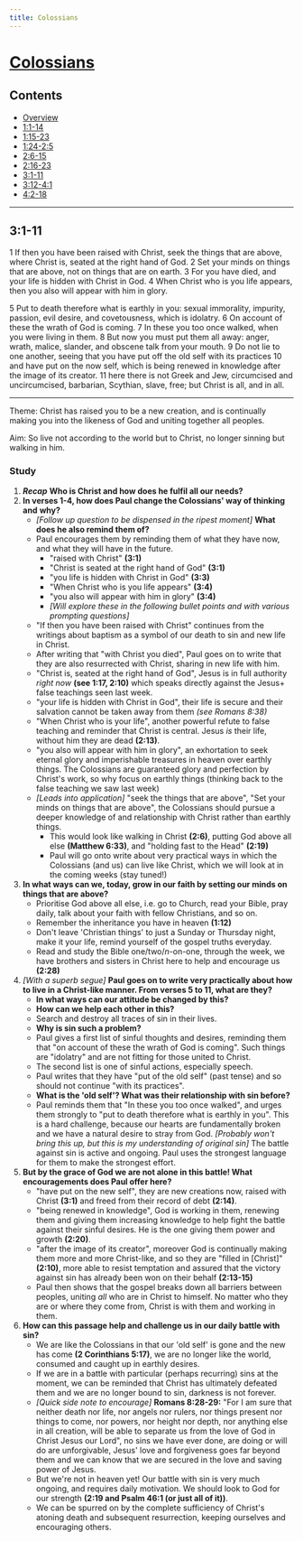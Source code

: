 ```yaml
---
title: Colossians
---
```

# [Colossians](Colossians.md)

## Contents
* [Overview](README.md)
* [1:1-14](ch1v1-14.md)
* [1:15-23](ch1v15-23.md)
* [1:24-2:5](ch1v24-ch2v5.md)
* [2:6-15](ch2v6-15.md)
* [2:16-23](ch2v16-23.md)
* [3:1-11](ch3v1-11.md)
* [3:12-4:1](ch3v12-ch4v1.md)
* [4:2-18](ch4v2-18.md)

-----

## 3:1-11
1   If then you have been raised with Christ, seek the things that are above,
where Christ is, seated at the right hand of God.  2   Set your minds on things
that are above, not on things that are on earth.  3   For you have died, and
your life is hidden with Christ in God.  4   When Christ who is you life
appears, then you also will appear with him in glory.

5   Put to death therefore what is earthly in you: sexual immorality, impurity,
passion, evil desire, and covetousness, which is idolatry.  6   On account of
these the wrath of God is coming.  7   In these you too once walked, when you
were living in them.  8   But now you must put them all away: anger, wrath,
malice, slander, and obscene talk from your mouth.  9   Do not lie to one
another, seeing that you have put off the old self with its practices 10  and
have put on the now self, which is being renewed in knowledge after the image
of its creator.  11  here there is not Greek and Jew, circumcised and
uncircumcised, barbarian, Scythian, slave, free; but Christ is all, and in all.

-----

Theme: Christ has raised you to be a new creation, and is continually making
you into the likeness of God and uniting together all peoples.

Aim: So live not according to the world but to Christ, no longer sinning but
walking in him.

### Study

1. **_Recap_** **Who is Christ and how does he fulfil all our needs?**
2. **In verses 1-4, how does Paul change the Colossians' way of thinking and**
   **why?**
    * *[Follow up question to be dispensed in the ripest moment]* **What does he also remind them of?**
    * Paul encourages them by reminding them of what they have now, and what
      they will have in the future.
        * "raised with Christ" **(3:1)**
        * "Christ is seated at the right hand of God" **(3:1)**
        * "you life is hidden with Christ in God" **(3:3)**
        * "When Christ who is you life appears" **(3:4)**
        * "you also will appear with him in glory" **(3:4)**
        * *[Will explore these in the following bullet points and with various*
          *prompting questions]*
    * "If then you have been raised with Christ" continues from the writings
      about baptism as a symbol of our death to sin and new life in Christ.
    * After writing that "with Christ you died", Paul goes on to write that
      they are also resurrected with Christ, sharing in new life with him.
    * "Christ is, seated at the right hand of God", Jesus is in full authority
      *right now* **(see 1:17, 2:10)** which speaks directly against the Jesus+
      false teachings seen last week.
    * "your life is hidden with Christ in God", their life is secure and their
      salvation cannot be taken away from them *(see Romans 8:38)*
    * "When Christ who is your life", another powerful refute to false teaching
      and reminder that Christ is central. Jesus *is* their life, without him
      they are dead **(2:13)**.
    * "you also will appear with him in glory", an exhortation to seek eternal
      glory and imperishable treasures in heaven over earthly things. The
      Colossians are guaranteed glory and perfection by Christ's work, so why
      focus on earthly things (thinking back to the false teaching we saw last
      week)
    * *[Leads into application]* "seek the things that are above", "Set your
      minds on things that are above", the Colossians should pursue a deeper
      knowledge of and relationship with Christ rather than earthly things.
        * This would look like walking in Christ **(2:6)**, putting God above
          all else **(Matthew 6:33)**, and "holding fast to the Head"
          **(2:19)**
        * Paul will go onto write about very practical ways in which the
          Colossians (and us) can live like Christ, which we will look at in
          the coming weeks (stay tuned!)
3. **In what ways can we, today, grow in our faith by setting our minds on**
   **things that are above?**
    * Prioritise God above all else, i.e. go to Church, read your Bible, pray
      daily, talk about your faith with fellow Christians, and so on.
    * Remember the inheritance you have in heaven **(1:12)**
    * Don't leave 'Christian things' to just a Sunday or Thursday night, make
      it your life, remind yourself of the gospel truths everyday.
    * Read and study the Bible one/two/*n*-on-one, through the week, we have
      brothers and sisters in Christ here to help and encourage us **(2:28)**
4. *[With a superb segue]* **Paul goes on to write very practically about how**
   **to live in a Christ-like manner. From verses 5 to 11, what are they?**
    * **In what ways can our attitude be changed by this?**
    * **How can we help each other in this?**
    * Search and destroy all traces of sin in their lives.
    * **Why is sin such a problem?**
    * Paul gives a first list of sinful thoughts and desires, reminding them
      that "on account of these the wrath of God is coming". Such things are
      "idolatry" and are not fitting for those united to Christ.
    * The second list is one of sinful actions, especially speech.
    * Paul writes that they have "put of the old self" (past tense) and so
      should not continue "with its practices".
    * **What is the 'old self'? What was their relationship with sin before?**
    * Paul reminds them that "In these you too once walked", and urges them
      strongly to "put to death therefore what is earthly in you". This is a
      hard challenge, because our hearts are fundamentally broken and we have a
      natural desire to stray from God. *[Probably won't bring this up, but*
      *this is my understanding of original sin]* The battle against sin is
      active and ongoing. Paul uses the strongest language for them to make the
      strongest effort.
5. **But by the grace of God we are not alone in this battle! What**
   **encouragements does Paul offer here?**
    * "have put on the new self", they are new creations now, raised with
      Christ **(3:1)** and freed from their record of debt **(2:14)**.
    * "being renewed in knowledge", God is working in them, renewing them and
      giving them increasing knowledge to help fight the battle against their
      sinful desires. He is the one giving them power and growth **(2:20)**.
    * "after the image of its creator", moreover God is continually making them
      more and more Christ-like, and so they are "filled in [Christ]"
      **(2:10)**, more able to resist temptation and assured that the victory
      against sin has already been won on their behalf **(2:13-15)**
    * Paul then shows that the gospel breaks down all barriers between peoples,
      uniting *all* who are in Christ to himself. No matter who they are or
      where they come from, Christ is with them and working in them.
6. **How can this passage help and challenge us in our daily battle with sin?**
    * We are like the Colossians in that our 'old self' is gone and the new has
      come **(2 Corinthians 5:17)**, we are no longer like the world, consumed
      and caught up in earthly desires.
    * If we are in a battle with particular (perhaps recurring) sins at the
      moment, we can be reminded that Christ has ultimately defeated them and
      we are no longer bound to sin, darkness is not forever.
    * *[Quick side note to encourage]* **Romans 8:28-29:** "For I am sure that
      neither death nor life, nor angels nor rulers, nor things present nor
      things to come, nor powers, nor height nor depth, nor anything else in
      all creation, will be able to separate us from the love of God in Christ
      Jesus our Lord", no sins we have ever done, are doing or will do are
      unforgivable, Jesus' love and forgiveness goes far beyond them and we can
      know that we are secured in the love and saving power of Jesus.
    * But we're not in heaven yet! Our battle with sin is very much ongoing,
      and requires daily motivation. We should look to God for our strength
      **(2:19 and Psalm 46:1 (or just all of it))**.
    * We can be spurred on by the complete sufficiency of Christ's atoning
      death and subsequent resurrection, keeping ourselves and encouraging
      others.
